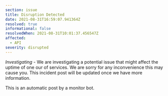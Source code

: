 ```yaml
---
section: issue
title: Disruption Detected
date: 2021-08-31T16:59:07.941364Z
resolved: true
informational: false
resolvedWhen: 2021-08-31T10:01:37.456547Z
affected:
  - API
severity: disrupted
---
```

*Investigating* - We are investigating a potential issue that might affect the uptime of one our of services. We are sorry for any inconvenience this may cause you. This incident post will be updated once we have more information.

This is an automatic post by a monitor bot.
        